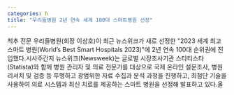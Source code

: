 ```yaml
---
categories: h
title: "우리들병원 2년 연속 세계 100대 스마트병원 선정"
---
```

척추 전문 우리들병원(회장 이상호)이 최근 뉴스위크가 새로 선정한 "2023 세계 최고 스마트 병원(World’s Best Smart Hospitals 2023)"에 2년 연속 100대 순위권에 진입했다.시사주간지 뉴스위크(Newsweek)는 글로벌 시장조사기관 스타티스타(Statista)와 함께 병원 관리자 및 의료 전문가를 대상으로 국제 온라인 설문조사, 병원 리서치 및 검증 등 투명하고 광범위한 자료 수집과 분석 과정을 진행하고, 최첨단 기술을 사용하여 의료 시스템과 최신 치료를 제공하는 스마트 병원을 선정해 발표하고 있다.올